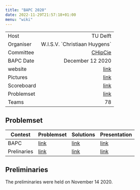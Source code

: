 ```yaml
---
title: "BAPC 2020"
date: 2022-11-29T21:57:18+01:00
menu: "wiki"
---
```


|            |                                 |
|------------|--------------------------------:|
| Host       |                        TU Delft |
| Organiser  | W.I.S.V. \`Christiaan Huygens\` |
| Committee  |                [CHipCie][email] |
| BAPC Date  |                December 12 2020 | 
| website    |                 [link][website] |
| Pictures   |                  [link][photos] |
| Scoreboard |              [link][scoreboard] |
| Problemset |              [link][problemset] |
| Teams      |                              78 |

## Problemset
| Contest     | Problemset                                                                       | Solutions                                                                       | Presentation                                                                    |
|-------------|----------------------------------------------------------------------------------|---------------------------------------------------------------------------------|---------------------------------------------------------------------------------|
| BAPC        | [link](http://commissies.ch.tudelft.nl/chipcie/archive/2020/bapc/problemset.pdf) | [link](http://commissies.ch.tudelft.nl/chipcie/archive/2020/bapc/solutions.zip) | [link](http://commissies.ch.tudelft.nl/chipcie/archive/2020/bapc/solutions.pdf) |
| Prelinaries | [link](http://commissies.ch.tudelft.nl/chipcie/archive/2020/dapc/problemset.pdf) | [link](http://commissies.ch.tudelft.nl/chipcie/archive/2020/dapc/solutions.zip) | [link](http://commissies.ch.tudelft.nl/chipcie/archive/2020/dapc/solutions.pdf) |

## Preliminaries
The preliminaries were held on November 14 2020.

[home]: index.md
[website]: https://2020.bapc.eu/
[email]: mailto:chipcie@ch.tudelft.nl
[photos]: https://
[scoreboard]: https://2020.bapc.eu/scoreboard
[problemset]: http://commissies.ch.tudelft.nl/chipcie/archive/2020/bapc/problemset.pdf
